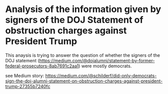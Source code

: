# Analysis of the information given by signers of the DOJ Statement of obstruction charges against President Trump

This anaysis is trying to answer the question of whether the signers of the DOJ statement (https://medium.com/@dojalumni/statement-by-former-federal-prosecutors-8ab7691c2aa1) were mostly democrats. 

see Medium story: https://medium.com/@schilderf/did-only-democrats-sign-the-doj-alumni-statement-on-obstruction-charges-against-president-trump-27355b7240fc

